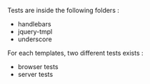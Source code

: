 Tests are inside the following folders :

* handlebars
* jquery-tmpl
* underscore

For each templates, two different tests exists :

* browser tests
* server tests
